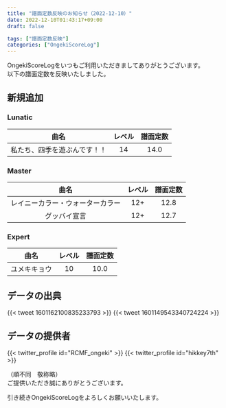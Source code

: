 ```yaml
---
title: "譜面定数反映のお知らせ（2022-12-10）"
date: 2022-12-10T01:43:17+09:00
draft: false

tags: ["譜面定数反映"]
categories: ["OngekiScoreLog"]
---
```


OngekiScoreLogをいつもご利用いただきましてありがとうございます。  
以下の譜面定数を反映いたしました。

<!--more-->

## 新規追加

### Lunatic

| 曲名 | レベル | 譜面定数 |
|:-:|:-:|:-:|
| 私たち、四季を遊ぶんです！！ | 14 | 14.0 |

### Master

| 曲名 | レベル | 譜面定数 |
|:-:|:-:|:-:|
| レイニーカラー・ウォーターカラー | 12+ | 12.8 |
| グッバイ宣言 | 12+ | 12.7 |

### Expert

| 曲名 | レベル | 譜面定数 |
|:-:|:-:|:-:|
| ユメキキョウ | 10 | 10.0 |

## データの出典

{{< tweet 1601162100835233793 >}}
{{< tweet 1601149543340724224 >}}

## データの提供者

{{< twitter_profile id="RCMF_ongeki" >}}
{{< twitter_profile id="hikkey7th" >}}

（順不同　敬称略）  
ご提供いただき誠にありがとうございます。

引き続きOngekiScoreLogをよろしくお願いいたします。
